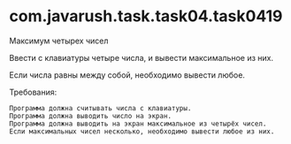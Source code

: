 # com.javarush.task.task04.task0419

Максимум четырех чисел

Ввести с клавиатуры четыре числа, и вывести максимальное из них.

Если числа равны между собой, необходимо вывести любое.

Требования:

    Программа должна считывать числа c клавиатуры.
    Программа должна выводить число на экран.
    Программа должна выводить на экран максимальное из четырёх чисел.
    Если максимальных чисел несколько, необходимо вывести любое из них.
